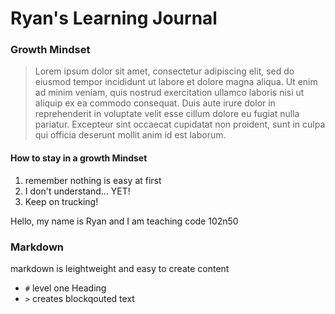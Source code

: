# Ryan's Learning Journal

### Growth Mindset
> Lorem ipsum dolor sit amet, consectetur adipiscing elit, sed do eiusmod tempor incididunt ut labore et dolore magna aliqua. Ut enim ad minim veniam, quis nostrud exercitation ullamco laboris nisi ut aliquip ex ea commodo consequat. Duis aute irure dolor in reprehenderit in voluptate velit esse cillum dolore eu fugiat nulla pariatur. Excepteur sint occaecat cupidatat non proident, sunt in culpa qui officia deserunt mollit anim id est laborum.

#### How to stay in a growth Mindset
1. remember nothing is easy at first
1. I don't understand... YET!
1. Keep on trucking!

Hello, my name is Ryan and I am teaching code 102n50


### Markdown

markdown is leightweight and easy to create content

- `#` level one Heading
- `>` creates blockqouted text
